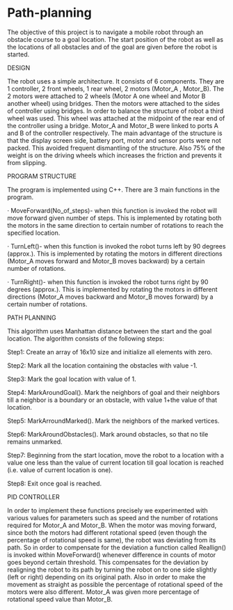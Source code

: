 # Path-planning
The objective of this project is to navigate a mobile robot through an obstacle course to a goal location. The start position of the robot as well as the locations of all obstacles and of the goal are given before the robot is started.

DESIGN

The robot uses a simple architecture. It consists of 6 components. They are 1 controller, 2 front wheels, 1 rear wheel, 2 motors (Motor_A , Motor_B). The 2 motors were attached to 2 wheels (Motor A one wheel and Motor B another wheel) using bridges. Then the motors were attached to the sides of
controller using bridges. In order to balance the structure of robot a third wheel was used. This wheel was attached at the midpoint of the rear end of the controller using a bridge. Motor_A and Motor_B were linked to ports A and B of the controller respectively. The main advantage of the structure is that the display screen side, battery port, motor and sensor ports were not packed. This avoided frequent dismantling of the structure. Also 75% of the weight is on the driving wheels which increases the friction and prevents it from slipping.

PROGRAM STRUCTURE

The program is implemented using C++. There are 3 main functions in the program.

· MoveForward(No_of_steps)- when this function is invoked the robot will move forward given number of steps. This is implemented by rotating both the motors in the same direction to certain number of rotations to reach the specified location.

· TurnLeft()- when this function is invoked the robot turns left by 90 degrees (approx.). This is implemented by rotating the motors in different directions (Motor_A moves forward and Motor_B moves backward) by a certain number of rotations.

· TurnRight()- when this function is invoked the robot turns right by 90 degrees (approx.). This is implemented by rotating the motors in different directions (Motor_A moves backward and Motor_B moves forward) by a certain number of rotations. 

PATH PLANNING

This algorithm uses Manhattan distance between the start and the goal location. The algorithm consists of the following steps:

Step1: Create an array of 16x10 size and initialize all elements with zero.

Step2: Mark all the location containing the obstacles with value -1.

Step3: Mark the goal location with value of 1.

Step4: MarkAroundGoal(). Mark the neighbors of goal and their neighbors till a neighbor is a boundary or an obstacle, with value 1+the value of that location.

Step5: MarkArroundMarked(). Mark the neighbors of the marked vertices.

Step6: MarkAroundObstacles(). Mark around obstacles, so that no tile remains unmarked.

Step7: Beginning from the start location, move the robot to a location with a value one less than the value of current location till goal location is reached (i.e. value of current location is one).

Step8: Exit once goal is reached.

PID CONTROLLER

In order to implement these functions precisely we experimented with various values for parameters such as speed and the number of rotations required for Motor_A and Motor_B. When the motor was moving forward, since both the motors had different rotational speed (even though the percentage of rotational speed is same), the robot was deviating from its path. So in order to compensate for the deviation a function called Reallign() is invoked within MoveForward() whenever difference in counts of motor goes beyond certain threshold. This compensates for the deviation by realigning the robot to its path by turning the robot on to one side slightly (left or right) depending on its original path. Also in order to make the movement as straight as possible the percentage of rotational speed of the motors were also different. Motor_A was given more percentage of rotational speed value than Motor_B.



